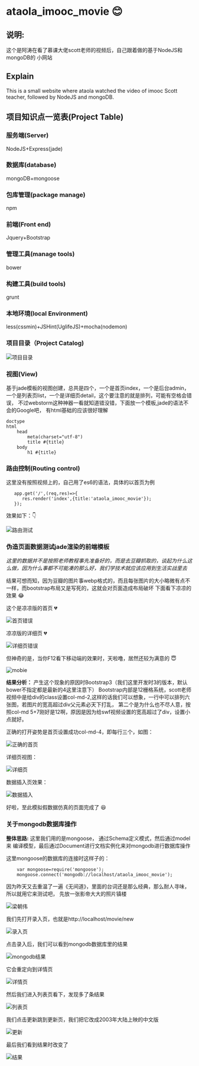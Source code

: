 # ataola_imooc_movie :blush:
## 说明:
这个是阿涛在看了慕课大佬scott老师的视频后，自己跟着做的基于NodeJS和mongoDB的
小网站

## Explain
This is a small website where ataola watched the video of imooc Scott teacher, followed by NodeJS and mongoDB.

## 项目知识点一览表(Project Table)

### 服务端(Server)
NodeJS+Express(jade)
### 数据库(database)
mongoDB+mongoose
### 包库管理(package manage)
npm

### 前端(Front end)
Jquery+Bootstrap
### 管理工具(manage tools)
bower
### 构建工具(build tools)
grunt
### 本地环境(local Environment)
less(cssmin)+JSHint(UglifeJS)+mocha(nodemon)

### 项目目录（Project Catalog)
![项目目录](./public/images/init.png)

### 视图(View)
基于jade模板的视图创建，总共是四个，一个是首页index，一个是后台admin，
一个是列表页list，一个是详细页detail，这个要注意的就是排列，可能有空格会错误，
不过webstorm这种神器一看就知道错没错，下面放一个模板,jade的语法不会的Google吧，
有html基础的应该很好理解
```
doctype
html
    head
        meta(charset="utf-8")
        title #{title}
    body
        h1 #{title}
```

### 路由控制(Routing control)
这里没有按照视频上的，自己用了es6的语法，具体的以首页为例
```
   app.get('/',(req,res)=>{
      res.render('index',{title:'ataola_imooc_movie'});
   });
```
效果如下：:point_down:

![路由测试](./public/images/viewroute.png)

### 伪造页面数据测试jade渲染的前端模板
*这里的数据并不是按照老师教程事先准备好的，而是去豆瓣抓取的，谈起为什么这么做，因为什么事都不可能凑的那么好，我们学技术就应该应用到生活实战里去*

结果可想而知，因为豆瓣的图片事webp格式的，而且每张图片的大小略微有点不一样，而bootstrap布局又是写死的，这就会对页面造成布局破坏
下面看下凉凉的效果 :joy:

这个是凉凉版的首页 :broken_heart:

![首页错误](./public/images/badindex.png)

凉凉版的详细页 :broken_heart:

![详细页错误](./public/images/baddetail.png)

但神奇的是，当你F12看下移动端的效果时，天啦噜，居然还较为满意的 :innocent:

![mobie](./public/images/iphoneXmobieindex.png)

**结果分析：** 产生这个现象的原因时Bootstrap3（我们这里开发时3的版本，默认bower不指定都是最新的4这里注意下）
Bootstrap内部是12栅格系统，scott老师视频中是给div的class设置col-md-2,这样的话我们可以想象，一行中可以排列六张图，若图片的宽高超过div父元素必天下打乱，
第二个是为什么也不尽人意，按照col-md 5+7刚好是12啊，原因是因为给swf视频设置的宽高超过了div，设置小点就好。

正确的打开姿势是首页设置成功col-md-4，即每行三个，如图：

![正确的首页](./public/images/indexpageokone.png)

详细页视图：

![详细页](./public/images/detailpageone.png)

数据插入页效果：

![数据插入](./public/images/adminmovie.png)

好啦，至此模拟假数据仿真的页面完成了 :satisfied:

### 关于mongodb数据库操作

**整体思路:** 这里我们用的是mongoose， 通过Schema定义模式，然后通过model来
编译模型，最后通过Document进行文档实例化来对mongodb进行数据库操作

这里mongoose的数据库的连接时这样子的：
```
    var mongoose=require('mongoose');
    mongoose.connect('mongodb://localhost/ataola_imooc_movie');
```

因为昨天又去重温了一遍《无间道》，里面的台词还是那么经典，那么耐人寻味，所以就用它来测试吧，
先放一张影帝大大的照片镇楼

![梁朝伟](./public/images/lcw.jpg)

我们先打开录入页，也就是http://localhost/movie/new

![录入页](./public/images/sql1.png)

点击录入后，我们可以看到mongodb数据库里的结果

![mongodb结果](./public/images/sql3.png)

它会重定向到详情页

![详情页](./public/images/sql2.png)

然后我们进入列表页看下，发现多了条结果

![列表页](./public/images/sqllist.png)

我们点击更新跳到更新页，我们把它改成2003年大陆上映的中文版

![更新](./public/images/sqlupdate.png)

最后我们看到结果时改变了

![结果](./public/images/sqlupdateafter.png)




